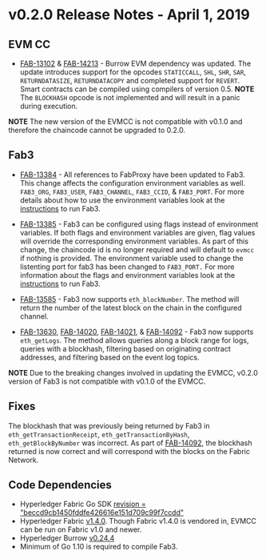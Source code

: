 v0.2.0 Release Notes - April 1, 2019
=====================================

EVM CC
------
- [FAB-13102](https://jira.hyperledger.org/browse/FAB-13102) &
  [FAB-14213](https://jira.hyperledger.org/browse/FAB-14213) - Burrow EVM
dependency was updated. The update introduces support for the opcodes
`STATICCALL`, `SHL`, `SHR`, `SAR`, `RETURNDATASIZE`, `RETURNDATACOPY` and
completed support for `REVERT`. Smart contracts can be compiled using compilers
of version 0.5.
**NOTE** The `BLOCKHASH` opcode is not implemented and will result in a panic during
execution.

**NOTE** The new version of the EVMCC is not compatible with v0.1.0 and
therefore the chaincode cannot be upgraded to 0.2.0.

Fab3
----
- [FAB-13384](https://jira.hyperledger.org/browse/FAB-13384) - All references to
FabProxy have been updated to Fab3. This change affects the configuration
environment variables as well. `FAB3_ORG`, `FAB3_USER`, `FAB3_CHANNEL`,
`FAB3_CCID`, & `FAB3_PORT`. For more details about how to use the environment
variables look at the [instructions](../README.md#running-fab3)
to run Fab3.

- [FAB-13385](https://jira.hyperledger.org/browse/FAB-13385) - Fab3 can be
configured using flags instead of environment variables. If both flags and
environment variables are given, flag values will override the corresponding
environment variables. As part of this change, the chaincode id is no longer
required and will default to `evmcc` if nothing is provided. The environment
variable used to change the listenting port for fab3 has been changed to
`FAB3_PORT.` For more information about the flags and environment variables look
at the [instructions](../README.md#running-fab3) to run Fab3.

- [FAB-13585](https://jira.hyperledger.org/browse/FAB-13585) - Fab3 now supports
`eth_blockNumber`. The method will return the number of the latest block on the
chain in the configured channel.

- [FAB-13630](https://jira.hyperledger.org/browse/FAB-13630),
  [FAB-14020](https://jira.hyperledger.org/browse/FAB-14020),
  [FAB-14021](https://jira.hyperledger.org/browse/FAB-14021), &
  [FAB-14092](https://jira.hyperledger.org/browse/FAB-14092) - Fab3 now supports
`eth_getLogs`. The method allows queries along a block range for logs, queries
with a blockhash, filtering based on originating contract addresses, and
filtering based on the event log topics.

**NOTE** Due to the breaking changes involved in updating the EVMCC, v0.2.0
version of Fab3 is not compatible with v0.1.0 of the EVMCC.

Fixes
-----
The blockhash that was previously being returned by Fab3 in
`eth_getTransactionReceipt`, `eth_getTransactionByHash`, `eth_getBlockByNumber` was
incorrect. As part of [FAB-14092](https://jira.hyperledger.org/browse/FAB-14092),
the blockhash returned is now correct and will correspond with the blocks on the
Fabric Network.

Code Dependencies
-----------------
- Hyperledger Fabric Go SDK [revision = "beccd9cb1450fddfe426616e151d709c99f7ccdd"](https://github.com/hyperledger/fabric-sdk-go/tree/beccd9cb1450fddfe426616e151d709c99f7ccdd)
- Hyperledger Fabric [v1.4.0](https://github.com/hyperledger/fabric/releases/tag/v1.4.0).
Though Fabric v1.4.0 is vendored in, EVMCC can be run on Fabric v1.0 and newer.
- Hyperledger Burrow [v0.24.4](https://github.com/hyperledger/burrow/releases/tag/v0.24.4)
- Minimum of Go 1.10 is required to compile Fab3.
